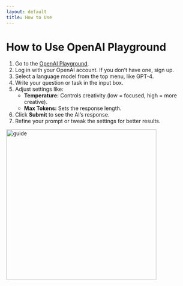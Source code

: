 ```yaml
---
layout: default
title: How to Use
---
```


# How to Use OpenAI Playground

1. Go to the [OpenAI Playground](https://platform.openai.com/playground).
2. Log in with your OpenAI account. If you don’t have one, sign up.
3. Select a language model from the top menu, like GPT-4.
4. Write your question or task in the input box.
5. Adjust settings like:
   - **Temperature:** Controls creativity (low = focused, high = more creative).
   - **Max Tokens:** Sets the response length.
6. Click **Submit** to see the AI’s response.
7. Refine your prompt or tweak the settings for better results.

<img src="images/DALL·E 2024-12-11 22.11.49 - A minimalist and modern artwork featuring a hand holding a laptop with a glowing question mark hovering above the laptop screen. The design is clean a.png" alt="guide" width="400">